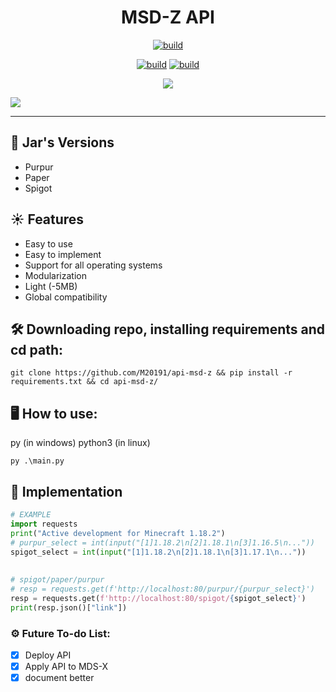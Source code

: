 <h1 align=center>MSD-Z API</h1>

<p align=center>
 <a href="#"><img title="build" src="https://img.shields.io/badge/status-stable-green?style=for-the-badge&logo=github"><a>
</p>
   
<p align=center>
  <a href="#"><img title="build" src="https://img.shields.io/badge/OS-WINDOWS-blue?style=for-the-badge&logo=windows"><a>
  <a href="#"><img title="build" src="https://img.shields.io/badge/OS-LINUX-yellow?style=for-the-badge&logo=linux"><a>
</p>
    
    
<p align="center">
  <a href="#"><img src="https://img.shields.io/github/license/M20191/MSD-X?style=flat-square&logo=sublime-text"></a>
</p>

   <p aling=center>
<a href="https://api-msd-z.matiasing.repl.co/"><img src="https://img.shields.io/badge/API LINK-blue?style=for-the-badge&logo=web"></a>
</p>
   
---
    
## 🌿 Jar's Versions
* Purpur
* Paper
* Spigot
    
## ☀ Features

* Easy to use
* Easy to implement
* Support for all operating systems
* Modularization
* Light (-5MB)
* Global compatibility
    
## 🛠 Downloading repo, installing requirements and cd path:
```console 
git clone https://github.com/M20191/api-msd-z && pip install -r requirements.txt && cd api-msd-z/
```
## 🖥 How to use:
py (in windows)
python3 (in linux)
    
```console
py .\main.py
```

## 🚀 Implementation
```python
# EXAMPLE
import requests
print("Active development for Minecraft 1.18.2")
# purpur_select = int(input("[1]1.18.2\n[2]1.18.1\n[3]1.16.5\n..."))    
spigot_select = int(input("[1]1.18.2\n[2]1.18.1\n[3]1.17.1\n..."))
   
   
# spigot/paper/purpur   
# resp = requests.get(f'http://localhost:80/purpur/{purpur_select}')
resp = requests.get(f'http://localhost:80/spigot/{spigot_select}')
print(resp.json()["link"])
```
    
### ⚙ Future To-do List:
- [x] Deploy API
- [x] Apply API to MDS-X
- [x] document better
